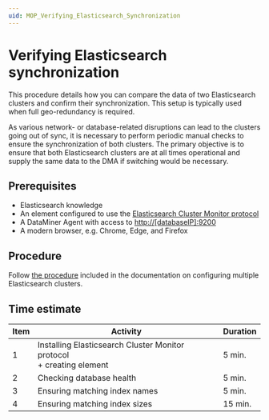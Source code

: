 ```yaml
---
uid: MOP_Verifying_Elasticsearch_Synchronization
---
```


# Verifying Elasticsearch synchronization

This procedure details how you can compare the data of two Elasticsearch clusters and confirm their synchronization. This setup is typically used when full geo-redundancy is required.

As various network- or database-related disruptions can lead to the clusters going out of sync, it is necessary to perform periodic manual checks to ensure the synchronization of both clusters. The primary objective is to ensure that both Elasticsearch clusters are at all times operational and supply the same data to the DMA if switching would be necessary.

## Prerequisites

- Elasticsearch knowledge
- An element configured to use the [Elasticsearch Cluster Monitor protocol](https://catalog.dataminer.services/result/driver/5943)
- A DataMiner Agent with access to <http://[databaseIP]:9200>
- A modern browser, e.g. Chrome, Edge, and Firefox

## Procedure

Follow [the procedure](xref:Verifying_Elasticsearch_Synchronization) included in the documentation on configuring multiple Elasticsearch clusters.

## Time estimate

| Item | Activity | Duration |
|--|--|--|
| 1 | Installing Elasticsearch Cluster Monitor protocol<br> + creating element | 5 min. |
| 2 | Checking database health | 5 min. |
| 3 | Ensuring matching index names | 5 min. |
| 4 | Ensuring matching index sizes | 15 min. |
